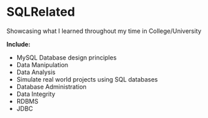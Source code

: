 # SQLRelated
Showcasing what I learned throughout my time in College/University

**Include:**
- MySQL Database design principles
- Data Manipulation
- Data Analysis
- Simulate real world projects using SQL databases
- Database Administration
- Data Integrity
- RDBMS
- JDBC
